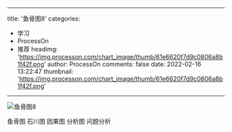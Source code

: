 
---
title: '鱼骨图8'
categories: 
 - 学习
 - ProcessOn
 - 推荐
headimg: 'https://img.processon.com/chart_image/thumb/61e6620f7d9c0806a8b1f42f.png'
author: ProcessOn
comments: false
date: 2022-02-16 13:22:47
thumbnail: 'https://img.processon.com/chart_image/thumb/61e6620f7d9c0806a8b1f42f.png'
---

<div>   
<img class="thumb" alt="鱼骨图8" src="https://img.processon.com/chart_image/thumb/61e6620f7d9c0806a8b1f42f.png" referrerpolicy="no-referrer">
<p>鱼骨图 石川图 因果图 分析图 问题分析</p>  
</div>
            